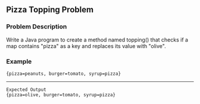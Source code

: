 ## Pizza Topping Problem

### Problem Description
Write a Java program to create a method named topping() that checks if a map contains "pizza" as a key and replaces its value with "olive".

### Example
    {pizza=peanuts, burger=tomato, syrup=pizza}
----
    Expected Output
    {pizza=olive, burger=tomato, syrup=pizza}